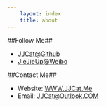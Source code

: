 ```yaml
---
    layout: index
    title: about
---
```




##Follow Me##

- [JJCat@Github](http://github.com/jjcat "github")
- [JieJieUp@Weibo](http://weibo.com/jiejieup "sina weibo")

##Contact  Me##
- Website: [WWW.JJCat.Me](http://www.JJCat.me)
- Email:   JJCat@Outlook.COM

 
